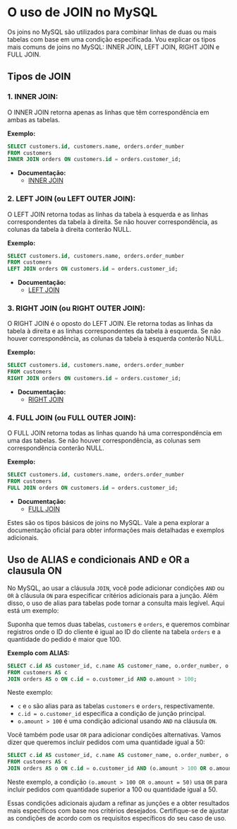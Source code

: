 # O uso de JOIN no MySQL

Os joins no MySQL são utilizados para combinar linhas de duas ou mais tabelas com base em uma condição especificada. Vou explicar os tipos mais comuns de joins no MySQL: INNER JOIN, LEFT JOIN, RIGHT JOIN e FULL JOIN.

## Tipos de JOIN

### 1. INNER JOIN:

O INNER JOIN retorna apenas as linhas que têm correspondência em ambas as tabelas.

**Exemplo:**
```sql
SELECT customers.id, customers.name, orders.order_number
FROM customers
INNER JOIN orders ON customers.id = orders.customer_id;
```

- **Documentação:**
   - [INNER JOIN](https://dev.mysql.com/doc/refman/8.0/en/join.html)

### 2. LEFT JOIN (ou LEFT OUTER JOIN):

O LEFT JOIN retorna todas as linhas da tabela à esquerda e as linhas correspondentes da tabela à direita. Se não houver correspondência, as colunas da tabela à direita conterão NULL.

**Exemplo:**
```sql
SELECT customers.id, customers.name, orders.order_number
FROM customers
LEFT JOIN orders ON customers.id = orders.customer_id;
```

- **Documentação:**
   - [LEFT JOIN](https://dev.mysql.com/doc/refman/8.0/en/join.html)

### 3. RIGHT JOIN (ou RIGHT OUTER JOIN):

O RIGHT JOIN é o oposto do LEFT JOIN. Ele retorna todas as linhas da tabela à direita e as linhas correspondentes da tabela à esquerda. Se não houver correspondência, as colunas da tabela à esquerda conterão NULL.

**Exemplo:**
```sql
SELECT customers.id, customers.name, orders.order_number
FROM customers
RIGHT JOIN orders ON customers.id = orders.customer_id;
```

- **Documentação:**
   - [RIGHT JOIN](https://dev.mysql.com/doc/refman/8.0/en/join.html)

### 4. FULL JOIN (ou FULL OUTER JOIN):

O FULL JOIN retorna todas as linhas quando há uma correspondência em uma das tabelas. Se não houver correspondência, as colunas sem correspondência conterão NULL.

**Exemplo:**
```sql
SELECT customers.id, customers.name, orders.order_number
FROM customers
FULL JOIN orders ON customers.id = orders.customer_id;
```

- **Documentação:**
   - [FULL JOIN](https://dev.mysql.com/doc/refman/8.0/en/join.html)

Estes são os tipos básicos de joins no MySQL. Vale a pena explorar a documentação oficial para obter informações mais detalhadas e exemplos adicionais.

## Uso de ALIAS e condicionais AND e OR a clausula ON

No MySQL, ao usar a cláusula `JOIN`, você pode adicionar condições `AND` ou `OR` à cláusula `ON` para especificar critérios adicionais para a junção. Além disso, o uso de alias para tabelas pode tornar a consulta mais legível. Aqui está um exemplo:

Suponha que temos duas tabelas, `customers` e `orders`, e queremos combinar registros onde o ID do cliente é igual ao ID do cliente na tabela `orders` e a quantidade do pedido é maior que 100.

**Exemplo com ALIAS:**
```sql
SELECT c.id AS customer_id, c.name AS customer_name, o.order_number, o.amount
FROM customers AS c
JOIN orders AS o ON c.id = o.customer_id AND o.amount > 100;
```

Neste exemplo:

- `c` e `o` são alias para as tabelas `customers` e `orders`, respectivamente.
- `c.id = o.customer_id` especifica a condição de junção principal.
- `o.amount > 100` é uma condição adicional usando `AND` na cláusula `ON`.

Você também pode usar `OR` para adicionar condições alternativas. Vamos dizer que queremos incluir pedidos com uma quantidade igual a 50:

```sql
SELECT c.id AS customer_id, c.name AS customer_name, o.order_number, o.amount
FROM customers AS c
JOIN orders AS o ON c.id = o.customer_id AND (o.amount > 100 OR o.amount = 50);
```

Neste exemplo, a condição `(o.amount > 100 OR o.amount = 50)` usa `OR` para incluir pedidos com quantidade superior a 100 ou quantidade igual a 50.

Essas condições adicionais ajudam a refinar as junções e a obter resultados mais específicos com base nos critérios desejados. Certifique-se de ajustar as condições de acordo com os requisitos específicos do seu caso de uso.